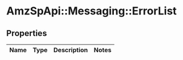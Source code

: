 # AmzSpApi::Messaging::ErrorList

## Properties
Name | Type | Description | Notes
------------ | ------------- | ------------- | -------------

